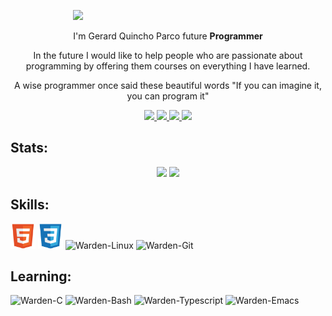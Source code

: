 <p align="center">
<div style="padding-left: 100px;">
  <img src="https://th.bing.com/th/id/R.0f42b0bd89768abe59a41a2caf11b058?rik=iz3b%2fEDZaJO3BA&riu=http%3a%2f%2fimg13.deviantart.net%2f279d%2fi%2f2015%2f238%2fc%2f6%2fmr__robot_fsociety_mask_by_joegrady-d977wu2.jpg&ehk=NbFr9pjtz%2fIi%2b%2bebT08MW%2f9oLv6Dki7C3WMZ8DiXp3E%3d&risl=&pid=ImgRaw&r=0" style=" with: 300px; height: 300px; ">
</div>
  <p align="center">I'm Gerard Quincho Parco future <strong>Programmer</strong>

<p align="center">In the future I would like to help people who are passionate about programming by offering them courses on everything I have learned.</p>
<p align="center">A wise programmer once said these beautiful words "If you can imagine it, you can program it"</p>


<div align="center">
  <a href="https://twitter.com/AGerardQuincho" target="_blank">
    <img height="32" src="https://img.shields.io/badge/Twitter-1DA1F2?style=for-the-badge&logo=twitter&logoColor=white">
  </a>
  <a href="https://www.instagram.com/alexandergerardquinchoparco/" target="_blank">
    <img height="32" src="https://img.shields.io/badge/-Instagram-%23E4405F?style=for-the-badge&logo=instagram&logoColor=white" target="_blank">
  </a>
  <a href="https://www.linkedin.com/in/a-gerard-quincho-parco-b3a99b239/" target="_blank">
    <img height="32" src="https://img.shields.io/badge/-LinkedIn-%230077B5?style=for-the-badge&logo=linkedin&logoColor=white" target="_blank">
  </a>
  <a href="https://medium.com/@gerardqp14" target="_blank">
    <img height="32" src="https://img.shields.io/badge/Medium-12100E?style=for-the-badge&logo=medium&logoColor=white" target="_blank">
  </a>
</div>

<h2>Stats:</h2>
<div align="center">
  <img height="180em" src="https://github-readme-stats.vercel.app/api?username=agerard14&show_icons=true&theme=tokyonight">
  <img height="180em" src="https://github-readme-stats.vercel.app/api/top-langs/?username=agerard14&layout=compact&theme=tokyonight">
</div>

<h2>Skills:</h2>
<div>
  <img alt="Warden-HTML" height="40" src="https://raw.githubusercontent.com/devicons/devicon/master/icons/html5/html5-original.svg">
  <img alt="Warden-CSS" height="40" src="https://raw.githubusercontent.com/devicons/devicon/master/icons/css3/css3-original.svg">
  <img alt="Warden-Linux" height="40" src="https://cdn.jsdelivr.net/gh/devicons/devicon/icons/linux/linux-original.svg">
  <img alt="Warden-Git" height="40" src="https://cdn.jsdelivr.net/gh/devicons/devicon/icons/git/git-original.svg">
</div>

<h2>Learning:</h2>
<div>
  <img alt="Warden-C" height="40" src="https://cdn.jsdelivr.net/gh/devicons/devicon/icons/c/c-original.svg">
  <img alt="Warden-Bash" height="40" src="https://upload.wikimedia.org/wikipedia/commons/4/4b/Bash_Logo_Colored.svg">
  <img alt="Warden-Typescript" height="40" src="https://cdn.jsdelivr.net/gh/devicons/devicon/icons/typescript/typescript-original.svg">
  <img alt="Warden-Emacs" height="40" src="https://upload.wikimedia.org/wikipedia/commons/0/08/EmacsIcon.svg">
</div>
